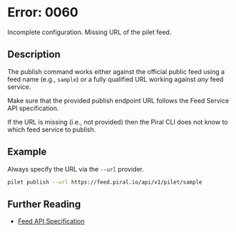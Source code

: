 # Error: 0060

Incomplete configuration. Missing URL of the pilet feed.

## Description

The publish command works either against the official public feed using a feed name
(e.g., `sample`) or a fully qualified URL working against *any* feed service.

Make sure that the provided publish endpoint URL follows the Feed Service API specification.

If the URL is missing (i.e., not provided) then the Piral CLI does not know to which feed
service to publish.

## Example

Always specify the URL via the `--url` provider.

```sh
pilet publish --url https://feed.piral.io/api/v1/pilet/sample
```

## Further Reading

- [Feed API Specification](https://docs.piral.io/reference/specifications/feed-api-specification)
